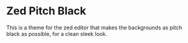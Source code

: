 # Zed Pitch Black

This is a theme for the zed editor that makes the backgrounds as pitch black as possible, for a clean sleek look.
